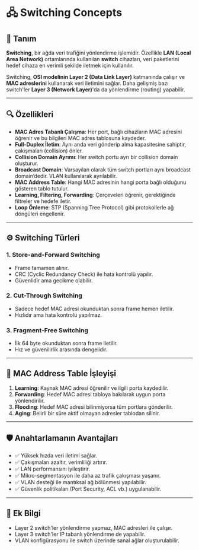 # 🖧 Switching Concepts 

## 📘 Tanım

**Switching**, bir ağda veri trafiğini yönlendirme işlemidir. Özellikle **LAN (Local Area Network)** ortamlarında kullanılan **switch** cihazları, veri paketlerini hedef cihaza en verimli şekilde iletmek için kullanılır.

Switching, **OSI modelinin Layer 2 (Data Link Layer)** katmanında çalışır ve **MAC adreslerini** kullanarak veri iletimini sağlar. Daha gelişmiş bazı switch'ler **Layer 3 (Network Layer)**'da da yönlendirme (routing) yapabilir.

---

## 🔍 Özellikleri

- **MAC Adres Tabanlı Çalışma**: Her port, bağlı cihazların MAC adresini öğrenir ve bu bilgileri MAC adres tablosuna kaydeder.
- **Full-Duplex İletim**: Aynı anda veri gönderip alma kapasitesine sahiptir, çakışmaları (collision) önler.
- **Collision Domain Ayrımı**: Her switch portu ayrı bir collision domain oluşturur.
- **Broadcast Domain**: Varsayılan olarak tüm switch portları aynı broadcast domain’dedir. VLAN kullanılarak ayrılabilir.
- **MAC Address Table**: Hangi MAC adresinin hangi porta bağlı olduğunu gösteren tablo tutulur.
- **Learning, Filtering, Forwarding**: Çerçeveleri öğrenir, gerektiğinde filtreler ve hedefe iletir.
- **Loop Önleme**: STP (Spanning Tree Protocol) gibi protokollerle ağ döngüleri engellenir.

---

## ⚙️ Switching Türleri

### 1. Store-and-Forward Switching
- Frame tamamen alınır.
- CRC (Cyclic Redundancy Check) ile hata kontrolü yapılır.
- Güvenlidir ama gecikme olabilir.

### 2. Cut-Through Switching
- Sadece hedef MAC adresi okunduktan sonra frame hemen iletilir.
- Hızlıdır ama hata kontrolü yapılmaz.

### 3. Fragment-Free Switching
- İlk 64 byte okunduktan sonra frame iletilir.
- Hız ve güvenilirlik arasında dengelidir.

---

## 🧠 MAC Address Table İşleyişi

1. **Learning**: Kaynak MAC adresi öğrenilir ve ilgili porta kaydedilir.
2. **Forwarding**: Hedef MAC adresi tabloya bakılarak uygun porta yönlendirilir.
3. **Flooding**: Hedef MAC adresi bilinmiyorsa tüm portlara gönderilir.
4. **Aging**: Belirli bir süre aktif olmayan adresler tablodan silinir.

---

## 🛡️ Anahtarlamanın Avantajları

- ✅ Yüksek hızda veri iletimi sağlar.
- ✅ Çakışmaları azaltır, verimliliği artırır.
- ✅ LAN performansını iyileştirir.
- ✅ Mikro-segmentasyon ile daha az trafik çakışması yaşanır.
- ✅ VLAN desteği ile mantıksal ağ bölünmesi yapılabilir.
- ✅ Güvenlik politikaları (Port Security, ACL vb.) uygulanabilir.

---

## 📌 Ek Bilgi

- Layer 2 switch'ler yönlendirme yapmaz, MAC adresleri ile çalışır.
- Layer 3 switch'ler IP tabanlı yönlendirme de yapabilir.
- VLAN konfigürasyonu ile switch üzerinde sanal ağlar oluşturulabilir.

